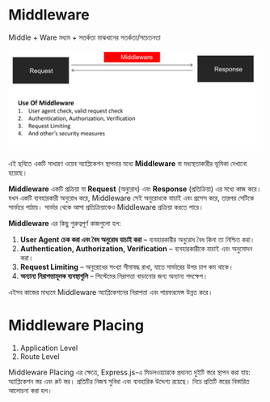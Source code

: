 # **Middleware**

Middle + Ware
মধ্যম  + সতর্কতা
মাঝখানের সতর্কতা/সচেতনতা

![middleware.png](https://github.com/mdmahfuz307/Express.JS-Learning-Journey/blob/master/05-Middleware/Img/middleware.png)

এই ছবিতে একটি সাধারণ ওয়েব অ্যাপ্লিকেশন স্থাপনার মধ্যে **Middleware** বা মধ্যস্থতাকারীর ভূমিকা দেখানো হয়েছে।

**Middleware** একটি প্রক্রিয়া যা **Request** (অনুরোধ) এবং **Response** (প্রতিক্রিয়া) এর মধ্যে কাজ করে। যখন একটি ব্যবহারকারী অনুরোধ করে, Middleware সেই অনুরোধকে যাচাই এবং প্রসেস করে, তারপর সেটিকে সার্ভারে পাঠায়। সার্ভার থেকে আসা প্রতিক্রিয়াকেও Middleware প্রক্রিয়া করতে পারে।

**Middleware** এর কিছু গুরুত্বপূর্ণ কাজগুলো হল:

1. **User Agent চেক করা এবং বৈধ অনুরোধ যাচাই করা** – ব্যবহারকারীর অনুরোধ বৈধ কিনা তা নিশ্চিত করা।
2. **Authentication, Authorization, Verification** – ব্যবহারকারীকে যাচাই এবং অনুমোদন করা।
3. **Request Limiting** – অনুরোধের সংখ্যা সীমাবদ্ধ রাখা, যাতে সার্ভারের উপর চাপ কম থাকে।
4. **অন্যান্য নিরাপত্তামূলক ব্যবস্থাগুলি** – সিস্টেমের নিরাপত্তা বাড়ানোর জন্য অন্যান্য পদক্ষেপ।

এইসব কাজের মাধ্যমে Middleware অ্যাপ্লিকেশনের নিরাপত্তা এবং পারফরমেন্স উন্নত করে।

# **Middleware Placing**

1. Application Level
2. Route Level

Middleware Placing এর ক্ষেত্রে, Express.js-এ মিডলওয়্যারকে প্রধানত দুইটি স্তরে স্থাপন করা যায়: অ্যাপ্লিকেশন স্তর এবং রুট স্তর। প্রতিটির নিজস্ব সুবিধা এবং ব্যবহারিক উদ্দেশ্য রয়েছে। নিচে প্রতিটি স্তরের বিস্তারিত আলোচনা করা হল।